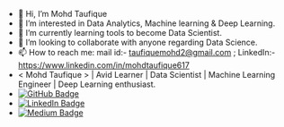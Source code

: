 - 👋 Hi, I’m Mohd Taufique
- 👀 I’m interested in Data Analytics, Machine learning & Deep Learning.
- 🌱 I’m currently learning tools to become Data Scientist.
- 💞️ I’m looking to collaborate with anyone regarding Data Science.
- 📫 How to reach me: mail id:- taufiquemohd2@gmail.com ; LinkedIn:-https://www.linkedin.com/in/mohdtaufique617
- < Mohd Taufique > | Avid Learner | Data Scientist | Machine Learning Engineer | Deep Learning enthusiast.
- [![GitHub Badge](https://img.shields.io/badge/GitHub-100000?style=for-the-badge&logo=github&logoColor=white)](https://github.com/mohdtaufique06)
- [![LinkedIn Badge](https://img.shields.io/badge/LinkedIn-0077B5?style=for-the-badge&logo=linkedin&logoColor=white)](linkedin.com/in/mohdtaufique617)
- [![Medium Badge](https://img.shields.io/badge/Medium-1DA1F2?style=for-the-badge&logo=medium&logoColor=white)](https://medium.com/@taufiquemohd2)

<!---
MOHD-TAUFIQUE/MOHD-TAUFIQUE is a ✨ special ✨ repository because its `README.md` (this file) appears on your GitHub profile.
You can click the Preview link to take a look at your changes.
--->

